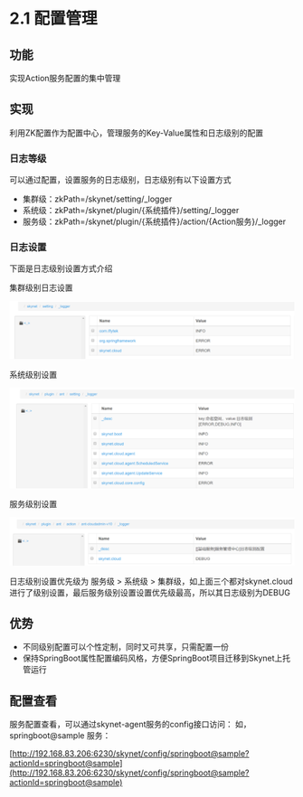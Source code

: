 # 2.1 配置管理

## 功能

 实现Action服务配置的集中管理

##  实现

 利用ZK配置作为配置中心，管理服务的Key-Value属性和日志级别的配置

###  日志等级

可以通过配置，设置服务的日志级别，日志级别有以下设置方式

* 集群级：zkPath=/skynet/setting/\_logger
* 系统级：zkPath=/skynet/plugin/{系统插件}/setting/\_logger
* 服务级：zkPath=/skynet/plugin/{系统插件}/action/{Action服务}/\_logger

### 日志设置

下面是日志级别设置方式介绍

集群级别日志设置

![](../.gitbook/assets/image%20%2818%29.png)

系统级别设置

![](../.gitbook/assets/image%20%2841%29.png)

服务级别设置

![](../.gitbook/assets/image%20%2834%29.png)

日志级别设置优先级为  服务级 &gt; 系统级 &gt; 集群级，如上面三个都对skynet.cloud进行了级别设置，最后服务级别设置设置优先级最高，所以其日志级别为DEBUG

##  优势

* 不同级别配置可以个性定制，同时又可共享，只需配置一份
* 保持SpringBoot属性配置编码风格，方便SpringBoot项目迁移到Skynet上托管运行

##  配置查看

服务配置查看，可以通过skynet-agent服务的config接口访问： 如，springboot@sample 服务： 

[http://192.168.83.206:6230/skynet/config/springboot@sample?actionId=springboot@sample](http://192.168.83.206:6230/skynet/config/springboot@sample?actionId=springboot@sample)





